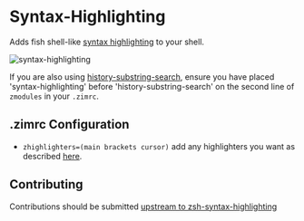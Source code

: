 Syntax-Highlighting
===================

Adds fish shell-like [syntax highlighting](https://github.com/zsh-users/zsh-syntax-highlighting) to your shell.

![syntax-highlighting][syntax_highlighting]

If you are also using [history-substring-search](https://github.com/Eriner/zim/blob/master/modules/history-substring-search/README.md), 
ensure you have placed 'syntax-highlighting' before 'history-substring-search' on the second line of `zmodules` in your `.zimrc`.

.zimrc Configuration
--------------------

  * `zhighlighters=(main brackets cursor)` add any highlighters you want as described [here](https://github.com/zsh-users/zsh-syntax-highlighting/blob/master/docs/highlighters.md#zsh-syntax-highlighting--highlighters).

Contributing
------------

Contributions should be submitted [upstream to zsh-syntax-highlighting](https://github.com/zsh-users/zsh-syntax-highlighting)

[syntax_highlighting]: https://i.eriner.me/zim_syntax-highlighting.gif
